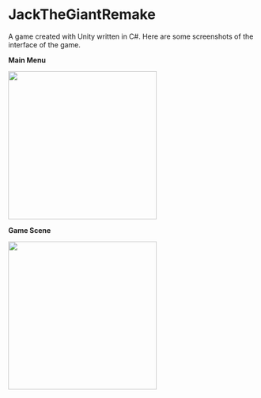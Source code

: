 # JackTheGiantRemake
A game created with Unity written in C#.
Here are some screenshots of the interface of the game.

<strong>Main Menu</strong>

<img src="https://github.com/xzhan140/JackTheGiantRemake/blob/master/screenshot/menu.png" width="300">

<strong>Game Scene</strong>

<img src="https://github.com/xzhan140/JackTheGiantRemake/blob/master/screenshot/scene.png" width="300">
